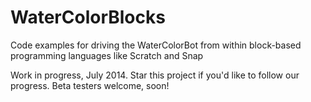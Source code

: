 WaterColorBlocks
================

Code examples for driving the WaterColorBot from within block-based programming languages like Scratch and Snap

Work in progress, July 2014.  Star this project if you'd like to follow our progress. 
Beta testers welcome, soon!
